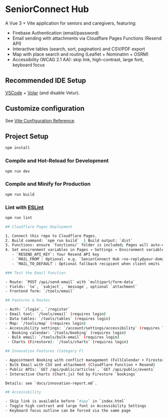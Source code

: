 # SeniorConnect Hub

A Vue 3 + Vite application for seniors and caregivers, featuring:
- Firebase Authentication (email/password)
- Email sending with attachments via Cloudflare Pages Functions (Resend API)
- Interactive tables (search, sort, pagination) and CSV/PDF export
- Map with place search and routing (Leaflet + Nominatim + OSRM)
- Accessibility (WCAG 2.1 AA): skip link, high-contrast, large font, keyboard focus

## Recommended IDE Setup

[VSCode](https://code.visualstudio.com/) + [Volar](https://marketplace.visualstudio.com/items?itemName=Vue.volar) (and disable Vetur).

## Customize configuration

See [Vite Configuration Reference](https://vite.dev/config/).

## Project Setup

```sh
npm install
```

### Compile and Hot-Reload for Development

```sh
npm run dev
```

### Compile and Minify for Production

```sh
npm run build
```

### Lint with [ESLint](https://eslint.org/)

```sh
npm run lint

## Cloudflare Pages Deployment

1. Connect this repo to Cloudflare Pages.
2. Build command: `npm run build`  | Build output: `dist`
3. Functions: ensure `functions/` folder is included; Pages will auto-detect.
4. Set environment variables in Pages → Settings → Environment variables:
   - `RESEND_API_KEY`: Your Resend API key
   - `MAIL_FROM`: Optional. e.g. `SeniorConnect Hub <no-reply@your-domain.com>`
   - `MAIL_TO_DEFAULT`: Optional fallback recipient when client omits `to`

### Test the Email Function

- Route: `POST /api/send-email` with `multipart/form-data`
- Fields: `to`, `subject`, `message`, optional `attachment`
- Frontend form: `/tools/email`

## Features & Routes

- Auth: `/login`, `/register`
- Email tool: `/tools/email` (requires login)
- Data tables: `/tools/tables` (requires login)
- Map: `/tools/map` (requires login)
- Accessibility settings: `/account/settings/accessibility` (requires login)
 - Booking calendar: `/tools/booking` (requires login)
 - Bulk email: `/tools/bulk-email` (requires login)
 - Charts (Firestore): `/tools/charts` (requires login)

## Innovation Features (Category F)

- Appointment Booking with conflict management (FullCalendar + Firestore)
- Bulk Email with CSV and attachment (Cloudflare Function + Resend)
- Public APIs: `GET /api/public/articles`, `GET /api/public/events`
- Interactive Charts (Chart.js) fed by Firestore `bookings`

Details: see `docs/innovation-report.md`.

## Accessibility

- Skip link is available before `#app` in `index.html`
- Toggle high contrast and large font in Accessibility Settings
- Keyboard focus outline can be forced via the same page
```
